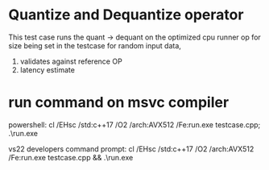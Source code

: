 Quantize and Dequantize operator
================================
This test case runs the quant -> dequant on the optimized cpu runner op for size being set in the testcase for random input data,
1. validates against reference OP
2. latency estimate

run command on msvc compiler
============================
powershell:
cl /EHsc /std:c++17 /O2 /arch:AVX512 /Fe:run.exe testcase.cpp; .\run.exe

vs22 developers command prompt:
cl /EHsc /std:c++17 /O2 /arch:AVX512 /Fe:run.exe testcase.cpp && .\run.exe
